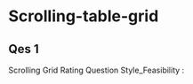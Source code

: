 # Scrolling-table-grid

<!DOCTYPE html>
<html lang="en">
<head>
  <meta charset="utf-8">
  <link rel="stylesheet" href="https://maxcdn.bootstrapcdn.com/bootstrap/3.3.7/css/bootstrap.min.css">
  <link href="//maxcdn.bootstrapcdn.com/font-awesome/4.1.0/css/font-awesome.min.css" rel="stylesheet">
  <link href="css/scrollerCSS.css" rel="stylesheet">
  <script src="https://ajax.googleapis.com/ajax/libs/jquery/1.11.2/jquery.min.js"></script>
  <script src="js/scrollerJS.js"></script>
  
</head>
<body>
<div class="container">
  <h2>Qes 1</h2>
  <p> Scrolling Grid Rating Question Style_Feasibility :</p>            
 
  <div class="row">
     <div class="col-xs-12 col-sm-10 col-lg-10">
        <div id="parentHolder"></div>
        <div id="cnt"></div> 
     </div>
    <!-- <div class="col-xs-2 col-sm-2 col-lg-2">
       <!-- <table >
          <thead>
            <tr></tr>
          </thead>
          <tbody>
            <tr>
              <td><button id="btnUp" onclick="MoveUp()" type="button" value="Up" /> <span  class="glyphicon glyphicon-triangle-top" aria-hidden="true"></span></button></td>
              
            </tr>
            <tr>
              <td>  <button id="btnDown" onclick="MoveDown()" type="button" value="Down" ><span  class="glyphicon   glyphicon-triangle-bottom" aria-hidden="true"></span></button>
                        </td>
              
            </tr>
            
          </tbody>
      </table>
     </div>-->

  </div>
  <div class="row">
          <div class="col-xs-6 col-sm-6 col-lg-6"> </div>
          <div class="col-xs-6 col-sm-6 col-lg-6"> <i class="arrow-alt-down"></i>
                                    <button id="btnDown" onclick="saveData()" type="button" value="Down" ><span  class="glyphicon glyphicon glyphicon-triangle-right" aria-hidden="true"></span></button>
          <input type="hidden" id="arr_data" name="array_data" value="">
                                  </div>

  </div>
</div>

<script>
$(document).ready(function(){
    var bookDetails = [["Advertised","Currently","Not currently","Have never"]];
    bookDetails[0].push("");
    bookDetails.reverse();
  //var bookDetails = [["Have never", "Not currently","Currently","Advertised",""]];

  var bookDetails_col =["Business Insider/Insider Inc ", "Facebook", "Hulu","Meredith", "Oath", "Purch","Time Inc.", "Turner"];
  var cnt=1;
   $.each(bookDetails_col, function(i) {
      
     
   
    
      bookDetails.push([bookDetails_col[i],"<label><input type='radio' id='tblLeftTr"+cnt+"' name='optradio"+bookDetails_col[i]+"'> </label>","<label><input type='radio' id='tblLeftTr"+cnt+"' name='optradio"+bookDetails_col[i]+"'> </label>","<label><input type='radio' id='tblLeftTr"+cnt+"' name='optradio"+bookDetails_col[i]+"'> </label>","<label><input type='radio' id='tblLeftTr"+cnt+"' name='optradio"+bookDetails_col[i]+"'> </label>"]);
      cnt++;
    });

   dataload(bookDetails);
});

$(window).load(function(){

        $("#tblLeftTr1").find("input:radio").each(function() {
                $(this).attr("disabled",true);

              });
         $("#tblLeftTr2").attr("data", "1");
         $("#tblLeftTr3").find("input:radio").each(function() {
                $(this).attr("disabled",true);

              });


        var buttonup = $("<span id='btnUp' onclick='MoveUp()' class='glyphicon glyphicon-triangle-top arrowButtonAligment' aria-hidden='true'></span>");
            buttonup.appendTo(".tablecellUP");

        var buttondown = $("<span id='btnDown' onclick='MoveDown()' class='glyphicon  glyphicon-triangle-bottom arrowButtonAligment' aria-hidden='true'></span>");
            buttondown.appendTo(".tablecellDown");

          $('#tblLeftTr2').contents('td:first').contents('span#btnUp').removeClass("glyphicon glyphicon-triangle-top");  
          $('#tblLeftTr2').contents('td:first').contents('span#btnDown').removeClass('glyphicon glyphicon-triangle-bottom');
           $('#tblLeftTr1').contents('td:first').contents('span#btnDown').removeClass('glyphicon glyphicon-triangle-bottom');
           $('#tblLeftTr3').contents('td:first').contents('span#btnUp').removeClass('glyphicon glyphicon-triangle-top');


          var bookDetails_col =["12","23","31"];
          $.each(bookDetails_col, function(i) {

                   $("#"+bookDetails_col[i]).find("input:radio").each(function() {
                        $(this).attr("checked",true);
                                //jQuery("#radio_1").attr('checked', true);

                      });

        });
           var RightTable=  document.getElementById("tblLeft").tBodies[0].children;
           var cnt=$('input:radio:checked').length;
           var crows=RightTable.length;
           var displaycnt="("+cnt+"/"+crows+")";
           $('#cnt').html(displaycnt);

})
</script>
</body>
</html>
